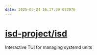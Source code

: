 ```yaml
---
date: 2025-02-24 16:17:29.077076
---
```


# [isd-project/isd](https://github.com/isd-project/isd)

Interactive TUI for managing systemd units
